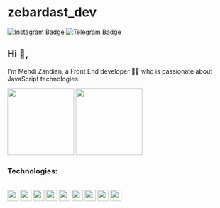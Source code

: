 # zebardast_dev
[![Instagram Badge](https://img.shields.io/badge/-MyInstagram-red?style=flat-square&logo=instagram&logoColor=white)](https://www.instagram.com/zebardast_dev/)
[![Telegram Badge](https://img.shields.io/badge/-MyTelegram-blue?style=flat-square&logo=telegram&logoColor=white)](https://t.me/zebardast_dev)

## Hi 👋, 
I'm Mehdi Zandian, a Front End developer 👨‍💻 who is passionate about JavaScript technologies. 

<p align="justify"> 
    <img
      height="150"
      src="https://github-readme-stats.vercel.app/api?username=Zebardast-Dev&count_private=true&show_icons=true&custom_title=Github%20Status&show=issues&theme=radical"
    />
    <img
      height="150"
      src="https://github-readme-stats.vercel.app/api/top-langs/?username=Zebardast-Dev&layout=compact&theme=radical" />
</p>

### Technologies:
<div style="display: inline_block"><br>
  <code><img height="25" src="https://cdn.jsdelivr.net/gh/devicons/devicon/icons/javascript/javascript-original.svg"></code>
  <code><img height="25" src="https://cdn.jsdelivr.net/gh/devicons/devicon/icons/react/react-original.svg"></code>
  <code><img height="25" src="https://cdn.jsdelivr.net/gh/devicons/devicon/icons/redux/redux-original.svg"></code>
  <code><img height="25" src="https://cdn.jsdelivr.net/gh/devicons/devicon/icons/webpack/webpack-original.svg"></code>
  <code><img height="25" src="https://cdn.jsdelivr.net/gh/devicons/devicon/icons/tailwindcss/tailwindcss-plain.svg"></code>
  <code><img height="25" src="https://cdn.jsdelivr.net/gh/devicons/devicon/icons/bootstrap/bootstrap-original.svg"></code>
  <code><img height="25" src="https://cdn.jsdelivr.net/gh/devicons/devicon/icons/sass/sass-original.svg"></code>
  <code><img height="25" src="https://cdn.jsdelivr.net/gh/devicons/devicon/icons/css3/css3-original.svg"></code>
  <code><img height="25" src="https://cdn.jsdelivr.net/gh/devicons/devicon/icons/html5/html5-original.svg"></code>
</div>
